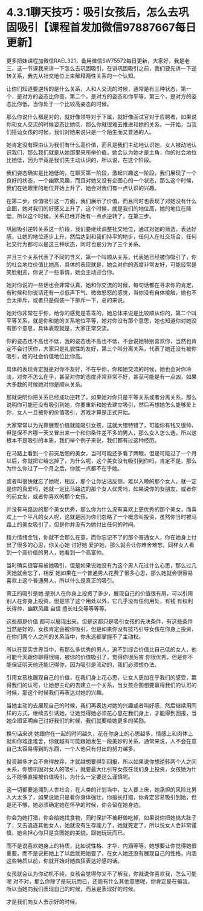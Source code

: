 # 4.3.1聊天技巧：吸引女孩后，怎么去巩固吸引【课程首发加微信97887667每日更新】

更多把妹课程加微信RAEL321，备用微信SW75572每日更新，大家好，我是老三，这一节课我来讲一下怎么去巩固吸引，在讲巩固吸引之前，我们要先讲一下逆转关系，我先从社交地位上来解释两性关系的一个认知。

让你们知道要逆转的是什么关系，人和人交流的时候，通常是有三种状态，第一个，是对方的姿态比你高，第二个，是对方的姿态和你平等，第三个，是对方的姿态比你低，当你处于一个比较高姿态的时候。

那么你说什么都是对的，就好像领导对于下属，就好像面试官对于应聘者，如果说你和女人交流的时候姿态比她低，那么你就很难去推进和她的关系，一开始，当我们搭讪女孩的时候，我们对她来说只是一个陌生而又普通的人。

她肯定没有理由认为我们有什么高价值，而且是我们主动地认识她，女人被动地认识我们，那么我们就是从她那里来所举价值，她会认为她才是主角，你的社会地位比她低，因为毕竟是我们先主动认识的，所以说，在这个阶段。

我们姿态确实是比她低的，在聊天第一阶段，激起兴趣这一阶段，我们展现了一个良好的状态，一个幽默风趣，而且对她又没有企图心的一个状态，那么这个时候，我们在她眼里的地位开始上升了，她会对我们有一点认识的兴趣。

在第二步，价值吸引这一方面，我们展示了价值，而且同时也表现了对她没有什么企图，她对我们的好感又上升了，这个时候，就是我们的地位高，她的地位在降低，所以这个时候，关系已经开始有一点点逆转了，在第三步。

巩固吸引逆转关系这一阶段，我们要继续调整社交地位，通过对她的筛选，表达好感，让她的地位逐步上升，然后达到和我们持平的地步，任何人在社交场合，任何社交行为都可以是这三种状态，同时也是分为了三个关系。

并且三个关系代表了不同的含义，第一个叫顺从关系，代表她已经被你吸引了，你的社会地位价值比她高，具体的表现就是，她会对你的态度非常友好，可能经常是笑脸相迎，你说了一些事情，她会主动迎合你。

她对你说的一些话也会非常认真，她和你交流的时候，每句话都在寻求你的肯定，有时候和你说话还有一点低声下气、微微怒怒的感觉，当你没有自体接触，她也不会太排斥，或者只是假装一下排斥一下，总的来说。

她对你非常在乎你，给你的感觉是乖乖的，她总体来说是比较顺从你的，第二个叫平等关系，就是你和她的关系地位平等，她对你没有那个意思，她也知道你对她没有那个意思，具体表现就是，大家正常交流。

你的姿态也不高也不低，我的姿态也不高也不低，不会说她特别喜欢你，当然也肯定不会讨厌你，大家只是礼貌性的友好，第三个叫分离关系，代表了她还没有被你吸引，她的社会价值地位比你高。

具体的表现肯定就是对你不友好，不在乎你，你和她交流的时候，她也会对你冷淡，对你不怎么在乎，甚至对你的态度非常非常不好，甚至可能是有一点凶，如果大多数的时候她对你是顺从关系。

那就说明你把关系已经成功逆转了，如果她对你只是平等关系或者分离关系，那么说明你可能还没有吸引到她，你要重新和她去建立吸引，然后再想她怎么能够爱上你，女人一旦被你的价值吸引，游戏才算是正式开始。

大家常常以为光靠展现价值就能吸引女孩，这就大错特错了，可能你有钱又很帅，但是保不齐哪一天又冒出来一个和你条件差不多的男人，那么女人怎么选，所以这根本不是吸引的本质，我们举个例子来说，我们都有过这种经历。

在马路上看到一个前突后翘的美女，当时可能还多看了两眼，但是可能过了一个月以后，你就把它给忘掉了，为什么呢，这个美女没有吸引到你吗，肯定不是，那么为什么你过了一个月之后，你就一点都不在乎她。

或者叫很快就忘了她呢，相反，那个让你沾沾反侧，难以入睡的那个女人，就一定是你的真爱吗，她就一定比马路边的那个女人优秀吗，如果说你的女朋友，或者你的前女友，或者你喜欢的那个女孩。

并没有马路边的那个美女优秀，那么你为什么没有喜欢上更优秀的那个美女，而喜欢上一个平凡的女人呢，这就是因为你们忽略了一个概念叫投资，虽然你当时被马路上的美女吸引了，但是你并没有为她付出任何的时间。

精力情绪金钱，你就不会那么在意，而你忘记不了的那个普通女人，你在她身上付出了很多的心思，你关心她 讨好她 爱护她，那么就会让你难舍难忘，同样女人看到一个高价值的男人，她看到一个高富帅。

当时确实很容易被她吸引，但是如果说她没有为这个男人花过什么心思，那么过几天她就会忘了，相反 她如果在一个普通男人花费了很多心思，那么她就会很容易喜欢上这个普通男人，所以什么是真正的吸引。

真正的吸引是她 是别人在你身上投资了多少，展现自己的价值很有用，可以引用别人在你身上投资，但是除了这个用处以外，它几乎没有任何用处，有钱 有权利 长得帅，幽默风趣 自信 擅长社交等等等等。

这些都是价值 都可以展现出来，但是这都只是吸引女孩的先决条件，有这些条件当然是好的，女孩肯定会被你吸引，但是如果你没有技巧引导女孩在你身上投资，在你们两个人之间的关系当中，你永远都掌握不了主动权。

所以在现实世界当中，有那么多优秀的男人，追不到综合价值比自己低的女人，他可能今天跟你聊得很嗨，被你的价值吸引了，觉得你很厉害 你很优秀，但是你不能保证明天他还能记得你，因为吸引是流动的，我们必须想办法。

引用女孩也展现自己的价值，在我们身上花心思，让女人更加在乎我们的感受，赢得我们的认可，让她想主动的去建立一个关系，当女孩企图想要赢得我们的认可的时候，那这个时候我们再表达对她的兴趣。

当她主动的去展现自己的时候，我们再表达对她的兴趣或者叫好感，然后继续用同样的方式，继续去引诱她，让她觉得她必须花心思在我们身上，才能得到回报，当她企图证明自己讨好我们的时候，我们就要给她更多的奖励。

换句话来说 她跟你在一起的时间越久，花在你身上的心思越多，情感上和肉体上就和你难逢难舍，你就越有可能跟她发生一段美妙的关系，通常来说，人不会在意自己太容易得到的东西，一个人他只有付出的努力越多。

投资越多才会不舍得放弃，才就越想要得到回报，所以如果说你想逆转两个人之间关系，你想巩固对女人的吸引，就要最大化引导女孩在我们身上投资，女孩她为什么不能够直接被价值吸引，为什么一定要这么谨慎呢。

这一切都要追溯到人世社会，在人类的计划当中，女人要上床，她承担的风险比男人大太多了，如果说她只是看你身体强壮，你擅长打猎，你肯定容易吸引到她，但是还不够，她必须确定她在怀孕的时候，你会留在她身边。

你会为她打猎，你会给她找食物，同时保护不被野兽吃掉，如果说你把她搞大肚子了，又去追逐其他女人，她就没有生存能力了，她就死定了，所以说女人会非常谨慎，她会担心你只是贪图她的美貌，跟她玩玩而已。

而不是说喜欢她身上的特质，比如说性格、才华、内涵等等，她想要让你觉得她很重要，而不是说把她上了以后就把她耍了，在女人她还没有展现自己的性格，内涵这些特质以前，你就开始对她疯狂表达好感的话。

女孩就会认为你动机不纯，女孩会觉得你又不了解我，你就说你喜欢我，怎么可能呢 对不对，那么你除了是玩玩而已，还能有什么其他意思呢，你肯定是在骗我，所以当她向我们表现自己的时候，而且是表现好的时候。

才是我们向女人去示好的时候。